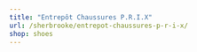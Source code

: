 ```yaml
---
title: "Entrepôt Chaussures P.R.I.X"
url: /sherbrooke/entrepot-chaussures-p-r-i-x/
shop: shoes
---
```

